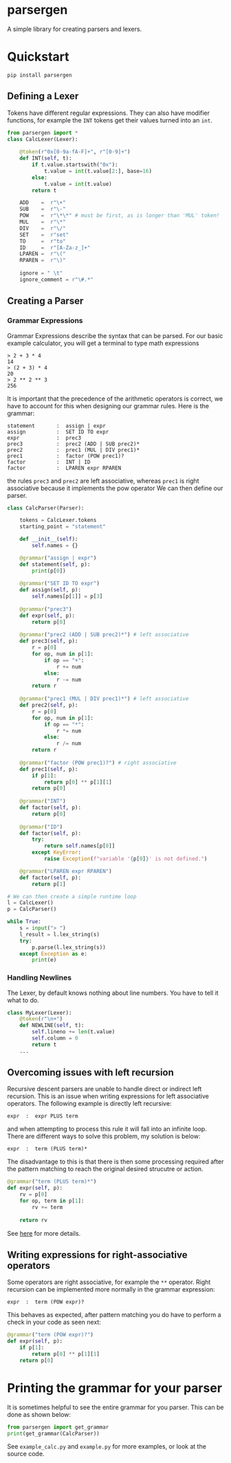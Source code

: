 # parsergen
A simple library for creating parsers and lexers.

# Quickstart
```
pip install parsergen
```
## Defining a Lexer
Tokens have different regular expressions. They can also have modifier functions, for example the `INT` tokens get their values turned into an `int`.
```python
from parsergen import *
class CalcLexer(Lexer):
    
    @token(r"0x[0-9a-fA-F]+", r"[0-9]+")
    def INT(self, t):
        if t.value.startswith("0x"):
            t.value = int(t.value[2:], base=16)
        else:
            t.value = int(t.value)
        return t

    ADD    =  r"\+"
    SUB    =  r"\-"
    POW    =  r"\*\*" # must be first, as is longer than 'MUL' token!
    MUL    =  r"\*"
    DIV    =  r"\/"
    SET    =  r"set"
    TO     =  r"to"
    ID     =  r"[A-Za-z_]+"
    LPAREN =  r"\("
    RPAREN =  r"\)"
    
    ignore = " \t"
    ignore_comment = r"\#.*"
```

## Creating a Parser
### Grammar Expressions
Grammar Expressions describe the syntax that can be parsed.
For our basic example calculator, you will get a terminal to type math expressions
```
> 2 + 3 * 4
14
> (2 + 3) * 4
20
> 2 ** 2 ** 3
256
```
It is important that the precedence of the arithmetic operators is correct, we have to account for this when designing our grammar rules.
Here is the grammar:
```
statement       :  assign | expr
assign          :  SET ID TO expr
expr            :  prec3
prec3           :  prec2 (ADD | SUB prec2)*
prec2           :  prec1 (MUL | DIV prec1)*
prec1           :  factor (POW prec1)?
factor          :  INT | ID
factor          :  LPAREN expr RPAREN
```
the rules `prec3` and `prec2` are left associative, whereas `prec1` is right associative because it implements the pow operator
We can then define our parser.
```python
class CalcParser(Parser):

    tokens = CalcLexer.tokens
    starting_point = "statement"

    def __init__(self):
        self.names = {}

    @grammar("assign | expr")
    def statement(self, p):
        print(p[0])
    
    @grammar("SET ID TO expr")
    def assign(self, p):
        self.names[p[1]] = p[3]
    
    @grammar("prec3")
    def expr(self, p):
        return p[0]
    
    @grammar("prec2 (ADD | SUB prec2)*") # left associative
    def prec3(self, p):
        r = p[0]
        for op, num in p[1]:
            if op == "+":
                r += num
            else:
                r -= num
        return r
    
    @grammar("prec1 (MUL | DIV prec1)*") # left associative
    def prec2(self, p):
        r = p[0]
        for op, num in p[1]:
            if op == "*":
                r *= num
            else:
                r /= num
        return r
    
    @grammar("factor (POW prec1)?") # right associative
    def prec1(self, p):
        if p[1]:
            return p[0] ** p[1][1]
        return p[0]
    
    @grammar("INT")
    def factor(self, p):
        return p[0]
    
    @grammar("ID")
    def factor(self, p):
        try:
            return self.names[p[0]]
        except KeyError:
            raise Exception(f"variable '{p[0]}' is not defined.")

    @grammar("LPAREN expr RPAREN")
    def factor(self, p):
        return p[1]

# We can then create a simple runtime loop
l = CalcLexer()
p = CalcParser()

while True:
    s = input("> ")
    l_result = l.lex_string(s)
    try:
        p.parse(l.lex_string(s))
    except Exception as e:
        print(e)
```

### Handling Newlines
The Lexer, by default knows nothing about line numbers. You have to tell it what to do.
```python
class MyLexer(Lexer):
    @token(r"\n+")
    def NEWLINE(self, t):
        self.lineno += len(t.value)
        self.column = 0
        return t
    ...
```

## Overcoming issues with left recursion
Recursive descent parsers are unable to handle direct or indirect left recursion. This is an issue when writing expressions for left associative operators.
The following example is directly left recursive:
```
expr  :  expr PLUS term
```
and when attempting to process this rule it will fall into an infinite loop.
There are different ways to solve this problem, my solution is below:
```
expr  :  term (PLUS term)*
```
The disadvantage to this is that there is then some processing required after the pattern matching to reach the original desired strucutre or action.
```python
@grammar("term (PLUS term)*")
def expr(self, p):
    rv = p[0]
    for op, term in p[1]:
        rv += term
    
    return rv
```
See [here](https://en.wikipedia.org/wiki/Left_recursion) for more details.

## Writing expressions for right-associative operators
Some operators are right associative, for example the `**` operator.
Right recursion can be implemented more normally in the grammar expression:
```
expr  :  term (POW expr)?
```
This behaves as expected, after pattern matching you do have to perform a check in your code as seen next:
```python
@grammar("term (POW expr)?")
def expr(self, p):
    if p[1]:
        return p[0] ** p[1][1]
    return p[0]
```

# Printing the grammar for your parser
It is sometimes helpful to see the entire grammar for you parser. This can be done as shown below:
```python
from parsergen import get_grammar
print(get_grammar(CalcParser))
```


See `example_calc.py` and `example.py` for more examples, or look at the source code.
